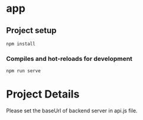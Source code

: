 # app

## Project setup
```
npm install
```

### Compiles and hot-reloads for development
```
npm run serve
```
# Project Details

Please set the baseUrl of backend server in api.js file.















